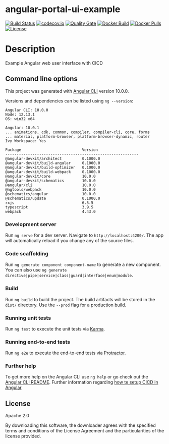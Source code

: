 # angular-portal-ui-example

[![Build Status](https://travis-ci.org/arihealth/angular-portal-ui-example.svg?branch=master)](https://travis-ci.org/arihealth/angular-portal-ui-example) 
[![codecov.io](https://codecov.io/gh/arihealth/angular-portal-ui-example/branch/master/graphs/badge.svg)](http://codecov.io/gh/arihealth/angular-portal-ui-example)
[![Quality Gate](https://sonarcloud.io/api/project_badges/measure?project=eu.arihealth:angular-portal-ui-example&metric=alert_status)](https://sonarcloud.io/dashboard/index/eu.arihealth:angular-portal-ui-example)
[![Docker Build](https://img.shields.io/docker/cloud/build/arihealth/angular-portal-ui-example)](https://cloud.docker.com/u/ccavero/repository/docker/arihealth/angular-portal-ui-example)
[![Docker Pulls](https://img.shields.io/docker/pulls/arihealth/angular-portal-ui-example)](https://cloud.docker.com/u/ccavero/repository/docker/arihealth/angular-portal-ui-example)
[![License](https://img.shields.io/badge/License-Apache%202.0-green.svg)](https://opensource.org/licenses/Apache-2.0)

# Description

Example Angular web user interface with CICD

## Command line options

This project was generated with [Angular CLI](https://github.com/angular/angular-cli) version 10.0.0.

Versions and dependencies can be listed using `ng --version`:

```
Angular CLI: 10.0.0
Node: 12.13.1
OS: win32 x64

Angular: 10.0.1
... animations, cdk, common, compiler, compiler-cli, core, forms
... material, platform-browser, platform-browser-dynamic, router
Ivy Workspace: Yes

Package                           Version
-----------------------------------------------------------
@angular-devkit/architect         0.1000.0
@angular-devkit/build-angular     0.1000.0
@angular-devkit/build-optimizer   0.1000.0
@angular-devkit/build-webpack     0.1000.0
@angular-devkit/core              10.0.0
@angular-devkit/schematics        10.0.0
@angular/cli                      10.0.0
@ngtools/webpack                  10.0.0
@schematics/angular               10.0.0
@schematics/update                0.1000.0
rxjs                              6.5.5
typescript                        3.9.5
webpack                           4.43.0

```

### Development server

Run `ng serve` for a dev server. Navigate to `http://localhost:4200/`. The app will automatically reload if you change any of the source files.

### Code scaffolding

Run `ng generate component component-name` to generate a new component. You can also use `ng generate directive|pipe|service|class|guard|interface|enum|module`.

### Build

Run `ng build` to build the project. The build artifacts will be stored in the `dist/` directory. Use the `--prod` flag for a production build.

### Running unit tests

Run `ng test` to execute the unit tests via [Karma](https://karma-runner.github.io).

### Running end-to-end tests

Run `ng e2e` to execute the end-to-end tests via [Protractor](http://www.protractortest.org/).

### Further help

To get more help on the Angular CLI use `ng help` or go check out the [Angular CLI README](https://github.com/angular/angular-cli/blob/master/README.md).
Further information regarding [how te setup CICD in Angular](https://angular.io/guide/testing#set-up-continuous-integration)

## License

Apache 2.0

By downloading this software, the downloader agrees with the specified terms and conditions of the License Agreement and the particularities of the license provided.
